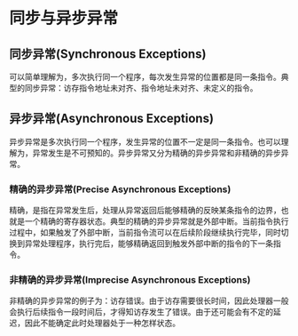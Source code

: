# 同步与异步异常

## 同步异常(Synchronous Exceptions)

可以简单理解为，多次执行同一个程序，每次发生异常的位置都是同一条指令。典型的同步异常：访存指令地址未对齐、指令地址未对齐、未定义的指令。

## 异步异常(Asynchronous Exceptions)

异步异常是多次执行同一个程序，发生异常的位置不一定是同一条指令。也可以理解为，异常发生是不可预知的。异步异常又分为精确的异步异常和非精确的异步异常。

### 精确的异步异常(Precise Asynchronous Exceptions)

精确，是指在异常发生后，处理从异常返回后能够精确的反映某条指令的边界，也就是一个精确的寄存器状态。典型的精确的异步异常就是外部中断。当前指令执行过程中，如果触发了外部中断，当前指令流可以在后续阶段继续执行完毕，同时切换到异常处理程序，执行完后，能够精确返回到触发外部中断的指令的下一条指令。

### 非精确的异步异常(Imprecise Asynchronous Exceptions)

非精确的异步异常的例子为：访存错误。由于访存需要很长时间，因此处理器一般会执行后续指令一段时间后，才得知访存发生了错误。由于还可能会有不定的延迟，因此不能确定此时处理器处于一种怎样状态。
